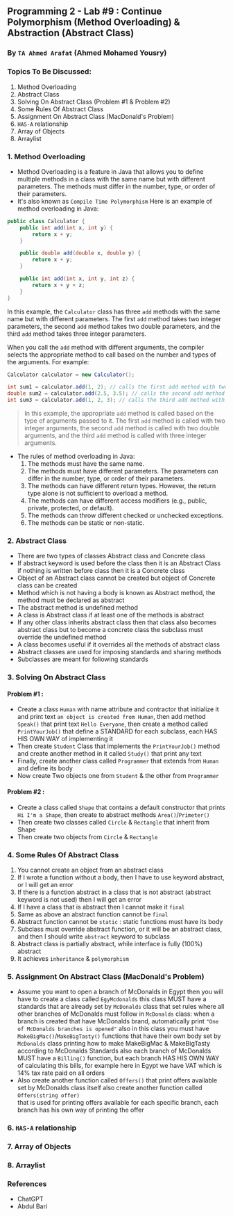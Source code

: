 ## Programming 2 - Lab #9 : Continue Polymorphism (Method Overloading) & Abstraction (Abstract Class)
### By `TA Ahmed Arafat` (Ahmed Mohamed Yousry)

### Topics To Be Discussed:
1. Method Overloading
2. Abstract Class 
3. Solving On Abstract Class (Problem #1 & Problem #2)
4. Some Rules Of Abstract Class
5. Assignment On Abstract Class (MacDonald's Problem)
6. `HAS-A` relationship
7. Array of Objects
8. Arraylist

### 1. Method Overloading
- Method Overloading is a feature in Java that allows you to define multiple methods in a class with the same name but with different parameters. The methods must differ in the number, type, or order of their parameters.
- It's also known as `Compile Time Polymorphism`
Here is an example of method overloading in Java:

```java
public class Calculator {
    public int add(int x, int y) {
        return x + y;
    }

    public double add(double x, double y) {
        return x + y;
    }

    public int add(int x, int y, int z) {
        return x + y + z;
    }
}
```

In this example, the `Calculator` class has three `add` methods with the same name but with different parameters. The first `add` method takes two integer parameters, the second `add` method takes two double parameters, and the third `add` method takes three integer parameters.

When you call the `add` method with different arguments, the compiler selects the appropriate method to call based on the number and types of the arguments. For example:

```java
Calculator calculator = new Calculator();

int sum1 = calculator.add(1, 2); // calls the first add method with two integer arguments
double sum2 = calculator.add(2.5, 3.5); // calls the second add method with two double arguments
int sum3 = calculator.add(1, 2, 3); // calls the third add method with three integer arguments
```
> In this example, the appropriate `add` method is called based on the type of arguments passed to it. The first `add` method is called with two integer arguments, the second `add` method is called with two double arguments, and the third `add` method is called with three integer arguments.

- The rules of method overloading in Java:
  1. The methods must have the same name.
  2. The methods must have different parameters. The parameters can differ in the number, type, or order of their parameters.
  3. The methods can have different return types. However, the return type alone is not sufficient to overload a method.
  4. The methods can have different access modifiers (e.g., public, private, protected, or default).
  5. The methods can throw different checked or unchecked exceptions.
  6. The methods can be static or non-static.

### 2. Abstract Class
- There	are	two	types of classes Abstract class and	Concrete class
- If abstract keyword is used before the class	then it	is an Abstract Class if nothing	is written before class	then it	is	a Concrete class
- Object of an Abstract class cannot be created but object of Concrete class can be	created
- Method which is not having a body	is known as Abstract method, the method must be	declared as abstract
- The abstract method is undefined method
- A class is Abstract class if at least one of the methods is abstract
- If any other class inherits abstract class then that class also becomes abstract class but to become a concrete class the subclass must override the undefined method
- A class becomes useful if	it overrides all the methods of	abstract class
- Abstract classes are used	for	imposing standards and sharing methods
- Subclasses are meant for following standards

### 3. Solving On Abstract Class
#### Problem #1 : 
- Create a class `Human` with name attribute and contractor that initialize it
and print text `an object is created from Human`, then add method `Speak()` that print text `Hello Everyone`, then create a method called `PrintYourJob()` that define a STANDARD for each subclass, each HAS HIS OWN WAY of implementing it
- Then create `Student` Class that implements the `PrintYourJob()` method and create another method in it called `Study()` that print any text
- Finally, create another class called `Programmer` that extends from `Human` and define its body
- Now create Two objects one from `Student` & the other from `Programmer`

#### Problem #2 :
- Create a class called `Shape` that contains a default constructor that prints `Hi I'm a Shape`, then create to abstract methods `Area()`/`Primeter()` 
- Then create two classes called `Circle` & `Rectangle` that inherit from Shape
- Then create two objects from `Circle` & `Rectangle`

### 4. Some Rules Of Abstract Class
1. You cannot create an object from an abstract class
2. If I wrote a function without a body, then I have to use keyword
abstract, or I will get an error
3. If there is a function abstract in a class that is not abstract (abstract keyword is not used)
then I will get an error
4. If I have a class that is abstract then I cannot make it `final`
5. Same as above an abstract function cannot be `final`
6. Abstract function cannot be `static` : static functions must have its body
7. Subclass must override abstract function, or it will be an abstract class,
and then I should write `abstract` keyword to subclass
8. Abstract class is partially abstract, while interface is fully (100%) abstract
9. It achieves `inheritance` & `polymorphism`


### 5. Assignment On Abstract Class (MacDonald's Problem)
- Assume you want to open a branch of McDonalds in Egypt
  then you will have to create a class called `EgyMcdonalds`
  this class MUST have a standards that are already set by `McDonalds`
  class that set rules
  where all other branches of McDonalds must follow
  in `McDonalds` class:
  when a branch is created that have McDonalds brand, automatically print
  `"One of McDonalds branches is opened"`
  also in this class you must have `MakeBigMac()`/`MakeBigTasty()` functions
  that have their own body set by `McDonalds` class
  printing how to make MakeBigMac & MakeBigTasty according to McDonalds Standards
  also each branch of McDonalds MUST have a `Billing()` function,
  but each branch HAS HIS OWN WAY
  of calculating this bills, for example here in Egypt we have VAT which is 14% tax rate paid on all orders
- Also create another function called `Offers()` that print offers available set by McDonalds class itself
also create another function called `Offers(string offer)`		
that is used for printing offers available for each specific branch, each branch has his own way of printing the offer


### 6. `HAS-A` relationship

### 7. Array of Objects

### 8. Arraylist



### References
- ChatGPT
- Abdul Bari